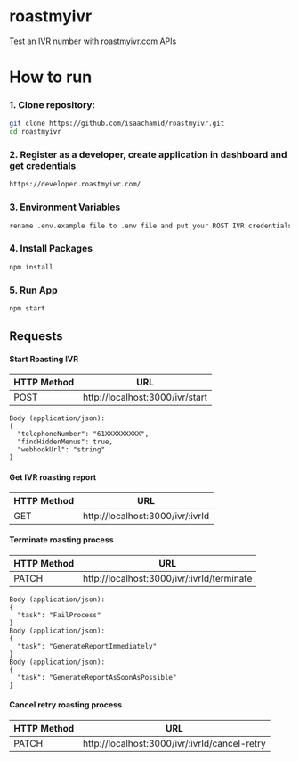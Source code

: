# roastmyivr
Test an IVR number with roastmyivr.com APIs

# How to run
### 1. Clone repository:
```bash
git clone https://github.com/isaachamid/roastmyivr.git
cd roastmyivr
```
### 2. Register as a developer, create application in dashboard and get credentials
```bash
https://developer.roastmyivr.com/
```
### 3. Environment Variables
```bash
rename .env.example file to .env file and put your ROST IVR credentials
```
### 4. Install Packages
```bash
npm install
```
### 5. Run App
```bash
npm start
```

## Requests
#### Start Roasting IVR

|HTTP Method |URL                                               |
|------------|--------------------------------------------------|
|POST        |http://localhost:3000/ivr/start                   |

```node
Body (application/json):
{
  "telephoneNumber": "61XXXXXXXXX",
  "findHiddenMenus": true,
  "webhookUrl": "string"
}
```
#### Get IVR roasting report

|HTTP Method |URL                                               |
|------------|--------------------------------------------------|
|GET         |http://localhost:3000/ivr/:ivrId                  |

#### Terminate roasting process

|HTTP Method |URL                                               |
|------------|--------------------------------------------------|
|PATCH       |http://localhost:3000/ivr/:ivrId/terminate        |

```node
Body (application/json):
{
  "task": "FailProcess"
}
Body (application/json):
{
  "task": "GenerateReportImmediately"
}
Body (application/json):
{
  "task": "GenerateReportAsSoonAsPossible"
}
```
#### Cancel retry roasting process

|HTTP Method |URL                                               |
|------------|--------------------------------------------------|
|PATCH       |http://localhost:3000/ivr/:ivrId/cancel-retry     |

